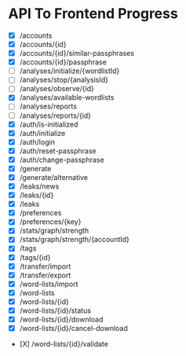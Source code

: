 # API To Frontend Progress

- [X] /accounts
- [X] /accounts/{id}
- [X] /accounts/{id}/similar-passphrases
- [X] /accounts/{id}/passphrase
- [ ] /analyses/initialize/{wordlistId}
- [ ] /analyses/stop/{analysisId}
- [ ] /analyses/observe/{id}
- [X] /analyses/available-wordlists
- [ ] /analyses/reports
- [ ] /analyses/reports/{id}
- [X] /auth/is-initialized
- [X] /auth/initialize
- [X] /auth/login
- [X] /auth/reset-passphrase
- [X] /auth/change-passphrase
- [X] /generate
- [X] /generate/alternative
- [X] /leaks/news
- [X] /leaks/{id}
- [X] /leaks
- [X] /preferences
- [X] /preferences/{key}
- [X] /stats/graph/strength
- [X] /stats/graph/strength/{accountId}
- [X] /tags
- [X] /tags/{id}
- [X] /transfer/import
- [X] /transfer/export
- [X] /word-lists/import
- [X] /word-lists
- [X] /word-lists/{id}
- [X] /word-lists/{id}/status
- [X] /word-lists/{id}/download
- [X] /word-lists/{id}/cancel-download
- [X] /word-lists/{id}/validate
